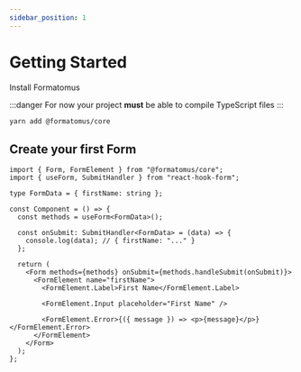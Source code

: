 ```yaml
---
sidebar_position: 1
---
```


# Getting Started

Install Formatomus

:::danger
For now your project **must** be able to compile TypeScript files
:::

  ```bash
yarn add @formatomus/core
```

## Create your first Form

```tsx
import { Form, FormElement } from "@formatomus/core";
import { useForm, SubmitHandler } from "react-hook-form";

type FormData = { firstName: string };

const Component = () => {
  const methods = useForm<FormData>();
  
  const onSubmit: SubmitHandler<FormData> = (data) => {
    console.log(data); // { firstName: "..." }
  };
  
  return (
    <Form methods={methods} onSubmit={methods.handleSubmit(onSubmit)}>
      <FormElement name="firstName">
        <FormElement.Label>First Name</FormElement.Label>

        <FormElement.Input placeholder="First Name" />

        <FormElement.Error>{({ message }) => <p>{message}</p>}</FormElement.Error>
      </FormElement>
    </Form>
  );
};
```
